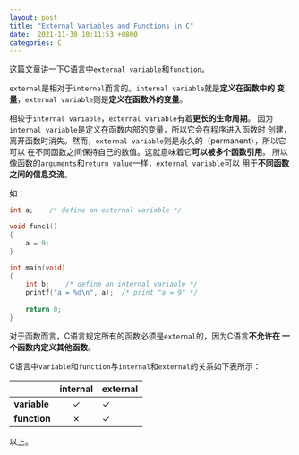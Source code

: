 ```yaml
---
layout: post
title: "External Variables and Functions in C"
date:  2021-11-30 10:11:53 +0800
categories: C
---
```


这篇文章讲一下C语言中`external variable`和`function`。

`external`是相对于`internal`而言的。`internal variable`就是**定义在函数中的
变量**，`external variable`则是**定义在函数外的变量**。

相较于`internal variable`，`external variable`有着**更长的生命周期**。
因为`internal variable`是定义在函数内部的变量，所以它会在程序进入函数时
创建，离开函数时消失。然而，`external variable`则是永久的（permanent），所以它可以
在不同函数之间保持自己的数值。这就意味着它**可以被多个函数引用**。
所以像函数的`arguments`和`return value`一样，`external variable`可以
用于**不同函数之间的信息交流**。

如：
```c
int a;    /* define an external variable */

void func1()
{
    a = 9;
}

int main(void)
{
    int b;    /* define an internal variable */
    printf("a = %d\n", a);  /* print "a = 9" */
    
    return 0;
}
```

对于函数而言，C语言规定所有的函数必须是`external`的，因为C语言**不允许在
一个函数内定义其他函数**。

C语言中`variable`和`function`与`internal`和`external`的关系如下表所示：

|              | internal | external |
| ---          | :---:    | ---      |
| **variable** | ✓        | ✓        |
| **function** | ✗        | ✓        |

以上。
